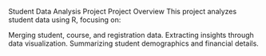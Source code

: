 Student Data Analysis Project 
            Project Overview
This project analyzes student data using R, focusing on:

Merging student, course, and registration data.
Extracting insights through data visualization.
Summarizing student demographics and financial details.


